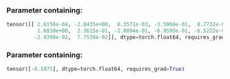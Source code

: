 ### Parameter containing:

```python
tensor([[ 2.6158e-04, -2.8435e+00,  8.3571e-03, -3.5960e-01,  8.7732e-01,
          1.6830e+00,  2.3615e-01, -1.8094e-01, -6.9595e-01, -6.5222e-03,
         -2.9398e-02,  7.7538e-02]], dtype=torch.float64, requires_grad=True)
```



### Parameter containing:

```python
tensor([-0.1975], dtype=torch.float64, requires_grad=True)
```

